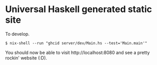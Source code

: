 # Universal Haskell generated static site

To develop.

```
$ nix-shell --run "ghcid server/dev/Main.hs --test='Main.main'"
```

You should now be able to visit http://localhost:8080 and see a pretty rockin' website (:D).
